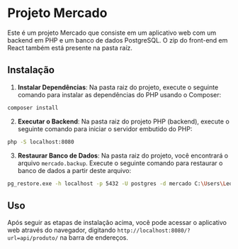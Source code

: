 # Projeto Mercado

Este é um projeto Mercado que consiste em um aplicativo web com um backend em PHP e um banco de dados PostgreSQL. O zip do front-end em React também está presente na pasta raíz.

## Instalação

1. **Instalar Dependências**: Na pasta raiz do projeto, execute o seguinte comando para instalar as dependências do PHP usando o Composer:

```bash
composer install
```

2. **Executar o Backend**: Na pasta raiz do projeto PHP (backend), execute o seguinte comando para iniciar o servidor embutido do PHP:

```bash
php -S localhost:8080
```

3. **Restaurar Banco de Dados**: Na pasta raiz do projeto, você encontrará o arquivo `mercado.backup`. Execute o seguinte comando para restaurar o banco de dados a partir deste arquivo:

```bash
pg_restore.exe -h localhost -p 5432 -U postgres -d mercado C:\Users\Leonardo\Desktop\mercado\mercado.backup
```

## Uso

Após seguir as etapas de instalação acima, você pode acessar o aplicativo web através do navegador, digitando `http://localhost:8080/?url=api/produto/` na barra de endereços.
